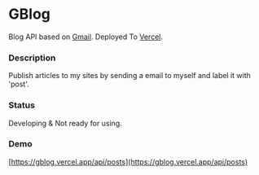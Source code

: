 # GBlog

Blog API based on [Gmail](https://developers.google.com/gmail/api).
Deployed To [Vercel](https://vercel.com/).

### Description
Publish articles to my sites by sending a email to myself and label it with 'post'.

### Status
Developing & Not ready for using.

### Demo
[https://gblog.vercel.app/api/posts](https://gblog.vercel.app/api/posts)
